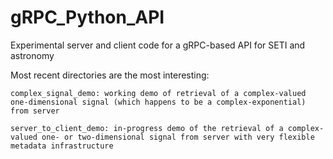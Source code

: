 # gRPC_Python_API
Experimental server and client code for a gRPC-based API for SETI and astronomy

Most recent directories are the most interesting:

	complex_signal_demo: working demo of retrieval of a complex-valued one-dimensional signal (which happens to be a complex-exponential) from server
	
	server_to_client_demo: in-progress demo of the retrieval of a complex-valued one- or two-dimensional signal from server with very flexible metadata infrastructure
